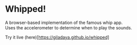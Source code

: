 # Whipped!
A browser-based implementation of the famous whip app.  
Uses the accelerometer to determine when to play the sounds.


Try it live (here)[https://giladaya.github.io/whipped]